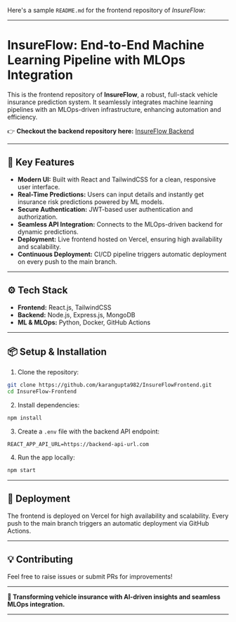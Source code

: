 Here's a sample `README.md` for the frontend repository of *InsureFlow*:  

---

# InsureFlow: End-to-End Machine Learning Pipeline with MLOps Integration  

This is the frontend repository of **InsureFlow**, a robust, full-stack vehicle insurance prediction system. It seamlessly integrates machine learning pipelines with an MLOps-driven infrastructure, enhancing automation and efficiency.  

👉 **Checkout the backend repository here:** [InsureFlow Backend](https://github.com/karangupta982/InsureFlow)  

---

## 🚀 **Key Features**  
- **Modern UI:** Built with React and TailwindCSS for a clean, responsive user interface.  
- **Real-Time Predictions:** Users can input details and instantly get insurance risk predictions powered by ML models.  
- **Secure Authentication:** JWT-based user authentication and authorization.  
- **Seamless API Integration:** Connects to the MLOps-driven backend for dynamic predictions.  
- **Deployment:** Live frontend hosted on Vercel, ensuring high availability and scalability.  
- **Continuous Deployment:** CI/CD pipeline triggers automatic deployment on every push to the main branch.  

---

## ⚙️ **Tech Stack**  
- **Frontend:** React.js, TailwindCSS  
- **Backend:** Node.js, Express.js, MongoDB  
- **ML & MLOps:** Python, Docker, GitHub Actions  

---

## 📦 **Setup & Installation**  
1. Clone the repository:  
```bash
git clone https://github.com/karangupta982/InsureFlowFrontend.git  
cd InsureFlow-Frontend  
```

2. Install dependencies:  
```bash
npm install  
```

3. Create a `.env` file with the backend API endpoint:  
```
REACT_APP_API_URL=https://backend-api-url.com  
```

4. Run the app locally:  
```bash
npm start  
```

---

## 🚀 **Deployment**  
The frontend is deployed on Vercel for high availability and scalability. Every push to the main branch triggers an automatic deployment via GitHub Actions.  

---

## 💡 **Contributing**  
Feel free to raise issues or submit PRs for improvements!  

---

**🚀 Transforming vehicle insurance with AI-driven insights and seamless MLOps integration.**  

---

